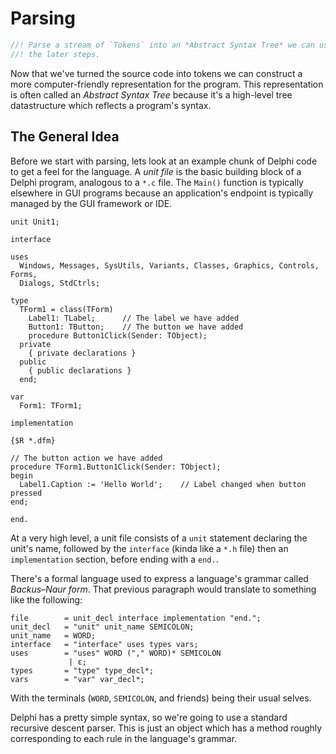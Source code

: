 # Parsing

```rust
//! Parse a stream of `Tokens` into an *Abstract Syntax Tree* we can use for
//! the later steps.
```

Now that we've turned the source code into tokens we can construct a more
computer-friendly representation for the program. This representation is
often called an *Abstract Syntax Tree* because it's a high-level tree
datastructure which reflects a program's syntax.


## The General Idea

Before we start with parsing, lets look at an example chunk of Delphi code
to get a feel for the language. A *unit file* is the basic building block of a
Delphi program, analogous to a `*.c` file. The `Main()` function is typically
elsewhere in GUI programs because an application's endpoint is typically 
managed by the GUI framework or IDE.


```delphi
unit Unit1;

interface

uses
  Windows, Messages, SysUtils, Variants, Classes, Graphics, Controls, Forms,
  Dialogs, StdCtrls;

type
  TForm1 = class(TForm)
    Label1: TLabel;      // The label we have added
    Button1: TButton;    // The button we have added
    procedure Button1Click(Sender: TObject);
  private
    { private declarations }
  public
    { public declarations }
  end;

var
  Form1: TForm1;

implementation

{$R *.dfm}

// The button action we have added
procedure TForm1.Button1Click(Sender: TObject);
begin
  Label1.Caption := 'Hello World';    // Label changed when button pressed
end;

end.
```

At a very high level, a unit file consists of a `unit` statement declaring the 
unit's name, followed by the `interface` (kinda like a `*.h` file) then an
`implementation` section, before ending with a `end.`.

There's a formal language used to express a language's grammar called 
*Backus–Naur form*. That previous paragraph would translate to something like 
the following:

```ebnf
file        = unit_decl interface implementation "end.";
unit_decl   = "unit" unit_name SEMICOLON;
unit_name   = WORD;
interface   = "interface" uses types vars;
uses        = "uses" WORD ("," WORD)* SEMICOLON
             | ε;
types       = "type" type_decl*;
vars        = "var" var_decl*;
```

With the terminals (`WORD`, `SEMICOLON`, and friends) being their usual selves.

Delphi has a pretty simple syntax, so we're going to use a standard recursive
descent parser. This is just an object which has a method roughly corresponding 
to each rule in the language's grammar.

